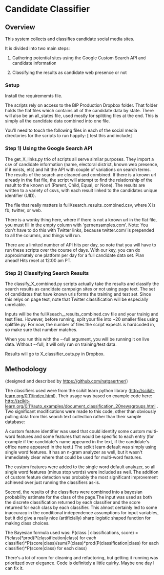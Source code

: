 # Candidate Classifier

## Overview

This system collects and classifies candidate social media sites.

It is divided into two main steps:

1. Gathering potential sites using the Google Custom Search API and candidate information 

2. Classifying the results as candidate web presence or not

### Setup
Install the requirememts file. 

The scripts rely on access to the BIP Production Dropbox folder. 
That folder holds the flat files which contains all of the candidate data by state.
There will also be an all_states file, used mostly for splitting files at the end. This is simply all the candidate data combined into one file. 

You'll need to touch the following files in each of the social media directories for the scripts to run happily:
[ test this and include]


### Step 1) Using the Google Search API

The get_X_links.py trio of scripts all serve similar purposes. They import a csv of candidate information (name, electoral district, known web presence, if it exists, etc) and hit the API with couple of variations on search terms. The results of the search are cleaned and combined. If there is a known url already in the flat file, the script will attempt to find the relationship of the result to the known url (Parent, Child, Equal, or None). The results are written to a variety of csvs, with each result linked to the candidates unique identifier (UID). 

The file that really matters is fullXsearch_results_combined.csv, where X is fb, twitter, or web.

There is a wonky thing here, where if there is not a known url in the flat file, you must fill in the empty column with 'gernensamples.com'. Note: You don't have to do this with Twitter links, because twitter.com/ is prepended to all the columns, and things will run. 

There are a limited number of API hits per day, so note that you will have to run these scripts over the course of days. With our key, you can do approximately one platform per day for a full candidate data set. Plan ahead! 
Hits reset at 12:00 am PT.


### Step 2) Classifying Search Results

The classify_X_combined.py scripts actually take the results and classify the search results as candidate campaign sites or not using page text. The set of candidates that have known urls forms the training and test set. Since this relys on page text, note that Twitter classification will be especially unreliable. 

Inputs will be the fullXseach__results_combined.csv file and your trainig and test files. However, before running, split your file into ~20 smaller files using splitfile.py. For now, the number of files the script expects is hardcoded in, so make sure that number matches. 

When you run this with the --full argument, you will be running it on live data. Without --full, it will only run on training/test data.

Results will go to X_classifier_outs.py in Dropbox.

## Methodology 

(designed and described by https://github.com/natgaertner/)

The classifiers used were from the scikit learn python library (http://scikit-learn.org/0.11/index.html). Their usage was  based on example code here: http://scikit-learn.org/0.11/auto_examples/document_classification_20newsgroups.html . Two significant modifications were made to this code, other than obviously pulling data from this search text collection rather than their sample database:

A custom feature identifier was used that could identify some custom multi-word features and some features that would be specific to each entry (for example if the candidate's name appeared in the text, if the candidate's office name appeared in the text.) The scikit learn default was simply using single word features. It has an n-gram analyzer as well, but it wasn't immediately clear where that could be used for multi-word features.

The custom features were added to the single word default analyzer, so all single word features (minus stop words) were included as well. The addition of custom feature detection was probably the most significant improvement achieved over just running the classifiers as-is.

Second, the results of the classifiers were combined into a bayesian probability estimate for the class of the page.The input was used as both the discrete classification returned by each classifier and the score returned for each class by each classifier. This almost certainly led to some inaccuracy in the conditional independence assumptions for input variables, but it did give a really nice (artificially) sharp logistic shaped function for making class choices.

The Bayesian formula used was:
P(class | classifications, score) = P(class)*prod(P(classification|class) for each classifier)*P(score|class)/sum(P(class)*prod(P(classification|class) for each classifier)*P(score|class) for each class)


There's a lot of room for cleaning and refactoring, but getting it running was prioritzed over elegance. Code is definitely a little quirky. Maybe one day I can fix it.